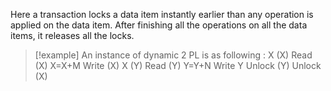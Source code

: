Here a transaction locks a data item instantly earlier than any operation is applied on the data item.
After finishing all the operations on all the data items, it releases all the locks.

>[!example] An instance of dynamic 2 PL is as following :
>X (X)
>Read (X)
>X=X+M
>Write (X)
>X (Y)
>Read (Y)
>Y=Y+N
>Write Y
>Unlock (Y)
>Unlock (X)